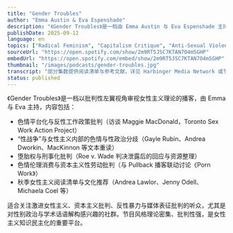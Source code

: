 ```yaml
---
title: "Gender Troubles"
author: "Emma Austin & Eva Espenshade"
description: "《Gender Troubles》是一档由 Emma Austin 与 Eva Espenshade 主持的播客，致力于解构女性主义学术话语，以批判性左翼视角重新审视性别理论与文化现象。节目内容涵盖色情平台化、性战争、堕胎权、伦理消费与女性主义经典文本重读，强调知识民主化与批判性思维。风格犀利、理论密集，适合对女性主义理论与性别政治有深入兴趣的听众。Spotify 评分为 4.0（71 条评论），为学术女性主义播客中的重要声音。"
publishDate: 2025-09-12
language: en
topics: ["Radical Feminism", "Capitalism Critique", "Anti-Sexual Violence", "Media Representation Critique", "Gender Politics"]
sourceUrl: "https://open.spotify.com/show/2m9RT5JSC7KTAN7O4m5GHP"
embedUrl: "https://open.spotify.com/embed/show/2m9RT5JSC7KTAN7O4m5GHP"
thumbnail: "/images/podcasts/gender-troubles.jpg"
transcript: "部分集数提供阅读清单与参考文献，详见 Harbinger Media Network 或节目社交媒体"
status: published
---
```


《Gender Troubles》是一档以批判性左翼视角审视女性主义理论的播客，由 Emma 与 Eva 主持，内容包括：

- 色情平台化与反性工作政策批判（访谈 Maggie MacDonald，Toronto Sex Work Action Project）
- “性战争”与女性主义内部的色情与性政治分歧（Gayle Rubin、Andrea Dworkin、MacKinnon 等文本重读）
- 堕胎权与刑事化批判（Roe v. Wade 判决泄露后的回应与资源整理）
- 色情伦理消费与资本主义性劳动批判（与 Pullback 播客联动讨论《Porn Work》）
- 秋季女性主义阅读清单与文化推荐（Andrea Lawlor、Jenny Odell、Michaela Coel 等）

适合关注激进女性主义、资本主义批判、反性暴力与媒体表征批判的听众，尤其是对性别政治与学术话语解构感兴趣的社群。节目风格理论密集、批判性强，是女性主义知识民主化的重要平台。

